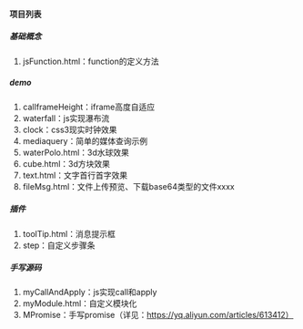 #### 项目列表


##### 基础概念
1. jsFunction.html：function的定义方法


##### demo
1. calIframeHeight：iframe高度自适应
2. waterfall：js实现瀑布流
3. clock：css3现实时钟效果
4. mediaquery：简单的媒体查询示例
5. waterPolo.html：3d水球效果
6. cube.html：3d方块效果
7. text.html：文字首行首字效果
8. fileMsg.html：文件上传预览、下载base64类型的文件xxxx


##### 插件
1. toolTip.html：消息提示框
2. step：自定义步骤条


##### 手写源码
1. myCallAndApply：js实现call和apply
2. myModule.html：自定义模块化
3. MPromise：手写promise（详见：https://yq.aliyun.com/articles/613412）